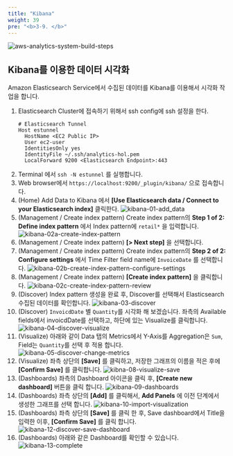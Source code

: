 ```yaml
---
title: "Kibana"
weight: 39
pre: "<b>3-9. </b>"
---
```


![aws-analytics-system-build-steps](/analytics-on-aws/images/aws-analytics-system-build-steps.png)

## Kibana를 이용한 데이터 시각화

Amazon Elasticsearch Service에서 수집된 데이터를 Kibana를 이용해서 시각화 작업을 합니다.

1. Elasticsearch Cluster에 접속하기 위해서 ssh config에 ssh 설정을 한다.
    ```shell script
    # Elasticsearch Tunnel
    Host estunnel
      HostName <EC2 Public IP>
      User ec2-user
      IdentitiesOnly yes
      IdentityFile ~/.ssh/analytics-hol.pem
      LocalForward 9200 <Elasticsearch Endpoint>:443
    ```
2. Terminal 에서 `ssh -N estunnel` 를 실행합니다.
3. Web browser에서 `https://localhost:9200/_plugin/kibana/` 으로 접속합니다.
4. (Home) Add Data to Kibana 에서 **\[Use Elasticsearch data / Connect to your Elasticsearch index\]** 클릭한다.
![kibana-01-add_data](/analytics-on-aws/images/kibana-01-add_data.png)
5. (Management / Create index pattern) Create index pattern의 **Step 1 of 2: Define index pattern** 에서
Index pattern에 `retail*` 을 입력합니다.
![kibana-02a-create-index-pattern](/analytics-on-aws/images/kibana-02a-create-index-pattern.png)
6. (Management / Create index pattern) **\[> Next step\]** 을 선택합니다.
7. (Management / Create index pattern) Create index pattern의 **Step 2 of 2: Configure settings** 에서
Time Filter field name에 `InvoiceDate` 를 선택합니다.
![kibana-02b-create-index-pattern-configure-settings](/analytics-on-aws/images/kibana-02b-create-index-pattern-configure-settings.png)
8. (Management / Create index pattern) **\[Create index pattern\]** 을 클릭합니다.
![kibana-02c-create-index-pattern-review](/analytics-on-aws/images/kibana-02c-create-index-pattern-review.png)
9. (Discover) Index pattern 생성을 완료 후, Discover를 선택해서 Elasticsearch 수집된 데이터를 확인합니다.
![kibana-03-discover](/analytics-on-aws/images/kibana-03-discover.png)
10. (Discover) `InvoicdDate` 별 `Quantity`를 시각화 해 보겠습니다. 좌측의 Available fields에서 invoicdDate를
선택하고, 하단에 있는 Visualize를 클릭합니다.
![kibana-04-discover-visualize](/analytics-on-aws/images/kibana-04-discover-visualize.png)
11. (Visualize) 아래와 같이 Data 탭의 Metrics에서 Y-Axis를 Aggregation은 `Sum`, Field는 `Quantity`를 선택 후 적용 합니다.
![kibana-05-discover-change-metrics](/analytics-on-aws/images/kibana-05-discover-change-metrics.png)
12. (Visualize) 좌측 상단의 **\[Save\]** 를 클릭하고, 저장한 그래프의 이름을 적은 후에 **\[Confirm Save\]** 를 클릭합니다.
![kibna-08-visualize-save](/analytics-on-aws/images/kibana-08-visualize-save.png)
13. (Dashboards) 좌측의 Dashboard 아이콘을 클릭 후, **\[Create new dashboard\]** 버튼을 클릭 합니다.
![kibana-09-dashboards](/analytics-on-aws/images/kibana-09-dashboards.png)
14. (Dashboards) 좌측 상단의 **\[Add\]** 를 클릭해서, **Add Panels** 에 이전 단계에서 생성한 그래프를 선택 합니다.
![kibana-10-import-visualization](/analytics-on-aws/images/kibana-10-import-visualization.png)
15. (Dashboards) 좌측 상단의 **\[Save\]** 를 클릭 한 후, Save dashboard에서 Title을 입력한 이후, **\[Confirm Save\]** 를 클릭 합니다.
![kibana-12-discover-save-dashboard](/analytics-on-aws/images/kibana-12-discover-save-dashboard.png)
16. (Dashboards) 아래와 같은 Dashboard를 확인할 수 있습니다.
![kibana-13-complete](/analytics-on-aws/images/kibana-13-complete.png)

